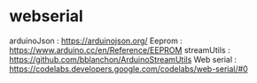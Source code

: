 # webserial

arduinoJson : https://arduinojson.org/
Eeprom : https://www.arduino.cc/en/Reference/EEPROM
streamUtils : https://github.com/bblanchon/ArduinoStreamUtils
Web serial : https://codelabs.developers.google.com/codelabs/web-serial/#0

